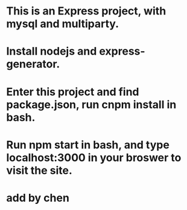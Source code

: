 # This is an Express project, with mysql and multiparty.
# Install nodejs and express-generator.
# Enter this project and find package.json, run cnpm install in bash.
# Run npm start in bash, and type localhost:3000 in your broswer to visit the site.
# add by chen
